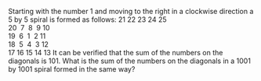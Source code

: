   Starting with the number 1 and moving to the right in a clockwise direction a 5 by 5 spiral is formed as follows:  21 22 23 24 25<br />  20 &nbsp;7 &nbsp;8 &nbsp;9 10<br />  19 &nbsp;6 &nbsp;1 &nbsp;2 11<br />  18 &nbsp;5 &nbsp;4 &nbsp;3 12<br />  17 16 15 14 13  It can be verified that the sum of the numbers on the diagonals is 101.  What is the sum of the numbers on the diagonals in a 1001 by 1001 spiral formed in the same way?    